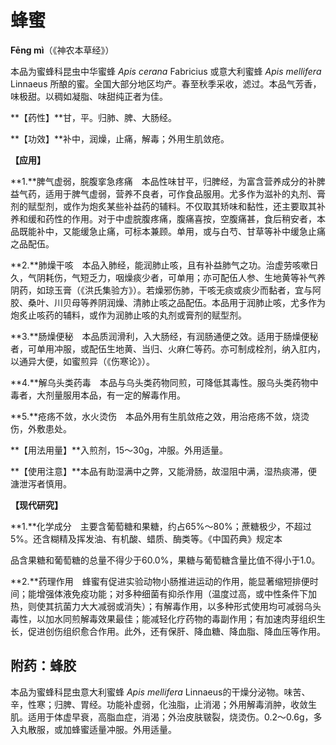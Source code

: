 # 蜂蜜

**Fēng mì**（《神农本草经》）

本品为蜜蜂科昆虫中华蜜蜂 *Apis cerana* Fabricius 或意大利蜜蜂 *Apis mellifera* Linnaeus 所酿的蜜。全国大部分地区均产。春至秋季采收，滤过。本品气芳香，味极甜。以稠如凝脂、味甜纯正者为佳。

**【药性】**甘，平。归肺、脾、大肠经。

**【功效】**补中，润燥，止痛，解毒；外用生肌敛疮。

**【应用】**

**1.**脾气虚弱，脘腹挛急疼痛　本品性味甘平，归脾经，为富含营养成分的补脾益气药，适用于脾气虚弱，营养不良者，可作食品服用。尤多作为滋补的丸剂、膏剂的赋型剂，或作为炮炙某些补益药的辅料。不仅取其矫味和黏性，还主要取其补养和缓和药性的作用。对于中虚脘腹疼痛，腹痛喜按，空腹痛甚，食后稍安者，本品既能补中，又能缓急止痛，可标本兼顾。单用，或与白芍、甘草等补中缓急止痛之品配伍。

**2.**肺燥干咳　本品入肺经，能润肺止咳，且有补益肺气之功。治虚劳咳嗽日久，气阴耗伤，气短乏力，咽燥痰少者，可单用；亦可配伍人参、生地黄等补气养阴药，如琼玉膏（《洪氏集验方》）。若燥邪伤肺，干咳无痰或痰少而黏者，宜与阿胶、桑叶、川贝母等养阴润燥、清肺止咳之品配伍。本品用于润肺止咳，尤多作为炮炙止咳药的辅料，或作为润肺止咳的丸剂或膏剂的赋型剂。

**3.**肠燥便秘　本品质润滑利，入大肠经，有润肠通便之效。适用于肠燥便秘者，可单用冲服，或配伍生地黄、当归、火麻仁等药。亦可制成栓剂，纳入肛内，以通异大便，如蜜煎异（《伤寒论》）。

**4.**解乌头类药毒　本品与乌头类药物同煎，可降低其毒性。服乌头类药物中毒者，大剂量服用本品，有一定的解毒作用。

**5.**疮疡不敛，水火烫伤　本品外用有生肌敛疮之效，用治疮疡不敛，烧烫伤，外敷患处。

**【用法用量】**入煎剂，15～30g，冲服。外用适量。

**【使用注意】**本品有助湿满中之弊，又能滑肠，故湿阻中满，湿热痰滞，便溏泄泻者慎用。

**【现代研究】**

**1.**化学成分　主要含葡萄糖和果糖，约占65%～80%；蔗糖极少，不超过5%。还含糊精及挥发油、有机酸、蜡质、酶类等。《中国药典》规定本

品含果糖和葡萄糖的总量不得少于60.0%，果糖与葡萄糖含量比值不得小于1.0。

**2.**药理作用　蜂蜜有促进实验动物小肠推进运动的作用，能显著缩短排便时间；能增强体液免疫功能；对多种细菌有抑杀作用（温度过高，或中性条件下加热，则使其抗菌力大大减弱或消失）；有解毒作用，以多种形式使用均可减弱乌头毒性，以加水同煎解毒效果最佳；能减轻化疗药物的毒副作用；有加速肉芽组织生长，促进创伤组织愈合作用。此外，还有保肝、降血糖、降血脂、降血压等作用。

## 附药：蜂胶

本品为蜜蜂科昆虫意大利蜜蜂 *Apis mellifera* Linnaeus的干燥分泌物。味苦、辛，性寒；归脾、胃经。功能补虚弱，化浊脂，止消渴；外用解毒消肿，收敛生肌。适用于体虚早衰，高脂血症，消渴；外治皮肤皲裂，烧烫伤。0.2～0.6g，多入丸散服，或加蜂蜜适量冲服。外用适量。